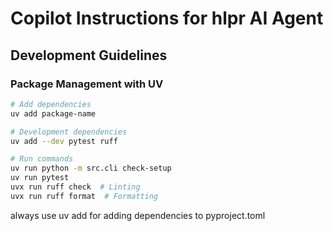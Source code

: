 # Copilot Instructions for hlpr AI Agent

## Development Guidelines

### Package Management with UV
```bash
# Add dependencies
uv add package-name

# Development dependencies  
uv add --dev pytest ruff

# Run commands
uv run python -m src.cli check-setup
uv run pytest
uvx run ruff check  # Linting
uvx run ruff format  # Formatting
```
always use uv add for adding dependencies to pyproject.toml